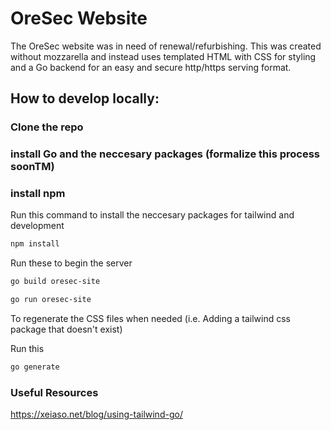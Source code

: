 # OreSec Website
The OreSec website was in need of renewal/refurbishing. This was created without mozzarella and instead uses templated HTML with CSS for styling and a Go backend for an easy and secure http/https serving format.

## How to develop locally:

### Clone the repo

### install Go and the neccesary packages (formalize this process soonTM)

### install npm

Run this command to install the neccesary packages for tailwind and development

```bash
npm install
```
Run these to begin the server

```bash
go build oresec-site

go run oresec-site
```

To regenerate the CSS files when needed (i.e. Adding a tailwind css package that doesn't exist)

Run this
```bash
go generate
```

### Useful Resources
https://xeiaso.net/blog/using-tailwind-go/


